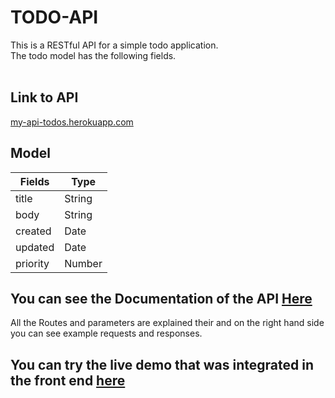 # TODO-API

This is a RESTful API for a simple todo application.</br>
The todo model has the following fields.</br></br>

## Link to API

[my-api-todos.herokuapp.com](my-api-todos.herokuapp.com)

## Model

| Fields   | Type   |
| -------- | ------ |
| title    | String |
| body     | String |
| created  | Date   |
| updated  | Date   |
| priority | Number |

## You can see the Documentation of the API [Here](https://documenter.getpostman.com/view/11601749/SztK2QvF?version=latest)

All the Routes and parameters are explained their and on the right hand side you can see example requests and responses.

## You can try the live demo that was integrated in the front end [here](https://marmikupadhyay.github.io/TodosAPI/public/)
